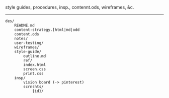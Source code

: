 style guides, procedures, insp., contennt.ods, wireframes, &c.

---


	des/
		README.md
		content-strategy.[html|md|odd
		content.ods
		notes/
		user-testing/
		wireframes/
		style-guide/
			outline.md
			ref/
			index.html
			screen.css
			print.css
		insp/
			vision board (-> pinterest)
			scrnshts/
				{id}/
